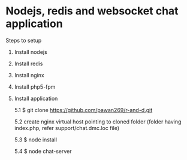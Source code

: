 # Nodejs, redis and websocket chat application

Steps to setup

1. Install nodejs

2. Install redis

3. Install nginx

4. Install php5-fpm

5. Install application

    5.1 $ git clone https://github.com/pawan269/r-and-d.git
    
    5.2 create nginx virtual host pointing to cloned folder (folder having index.php, refer support/chat.dmc.loc file)

    5.3 $ node install

    5.4 $ node chat-server

